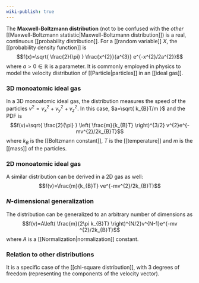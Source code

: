 ```yaml
---
wiki-publish: true
---
```

The **Maxwell-Boltzmann distribution** (not to be confused with the *other* [[Maxwell-Boltzmann statistic|Maxwell-Boltzmann distribution]]) is a real, continuous [[probability distribution]]. For a [[random variable]] $X$, the [[probability density function]] is
$$f(x)=\sqrt{ \frac{2}{\pi} } \frac{x^{2}}{a^{3}} e^{-x^{2}/2a^{2}}$$
where $a>0\in \mathbb{R}$ is a parameter. It is commonly employed in physics to model the velocity distribution of [[Particle|particles]] in an [[ideal gas]].
### 3D monoatomic ideal gas
In a 3D monoatomic ideal gas, the distribution measures the speed of the particles $v^{2}=v_{x}^{2}+v_{y}^{2}+v_{z}^{2}$. In this case, $a=\sqrt{ k_{B}T/m }$ and the PDF is
$$f(v)=\sqrt{ \frac{2}{\pi} } \left( \frac{m}{k_{B}T} \right)^{3/2} v^{2}e^{- mv^{2}/2k_{B}T}$$
where $k_{B}$ is the [[Boltzmann constant]], $T$ is the [[temperature]] and $m$ is the [[mass]] of the particles.
### 2D monoatomic ideal gas
A similar distribution can be derived in a 2D gas as well:
$$f(v)=\frac{m}{k_{B}T} ve^{-mv^{2}/2k_{B}T}$$
### $N$-dimensional generalization
The distribution can be generalized to an arbitrary number of dimensions as
$$f(v)=A\left( \frac{m}{2\pi k_{B}T} \right)^{N/2}v^{N-1}e^{-mv ^{2}/2k_{B}T}$$
where $A$ is a [[Normalization|normalization]] constant.
### Relation to other distributions
It is a specific case of the [[chi-square distribution]], with 3 degrees of freedom (representing the components of the velocity vector).